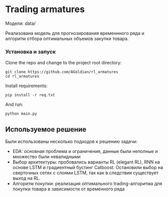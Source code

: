 # **Trading armatures**

Модели: data/

Реализована модель для прогнозирования временнного ряда и алгоритм отбора оптимальных объемов закупки товара.

### **Установка и запуск**

Clone the repo and change to the project root directory:
```
git clone https://github.com/AGoldian/rl_armatures
cd rl_armatures
```

Install requirements:
```
pip install -r req.txt
```

And run:
```
python main.py
```

## **Используемое решение**

Были использованы несколько подходов к решению задачи:
+ EDA: основная проблема и ограничения, данные были неполные и множество были невалидными
+ Выбор архитектуры: пробовались варианты RL (elegant RL), RNN на основе LSTM и градиентный бустинг Catboost. Остановили выбор на сверточных сетях с слоями LSTM, так как в следствии существует выход на RL.
+ Алгоритм покупки: реализация оптимального trading-алгоритма для покупки товара в зависимости от временного ряда
